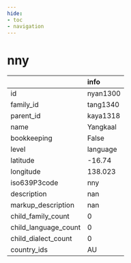 ```yaml
---
hide:
- toc
- navigation
---
```

# nny
|                      | info     |
|:---------------------|:---------|
| id                   | nyan1300 |
| family_id            | tang1340 |
| parent_id            | kaya1318 |
| name                 | Yangkaal |
| bookkeeping          | False    |
| level                | language |
| latitude             | -16.74   |
| longitude            | 138.023  |
| iso639P3code         | nny      |
| description          | nan      |
| markup_description   | nan      |
| child_family_count   | 0        |
| child_language_count | 0        |
| child_dialect_count  | 0        |
| country_ids          | AU       |